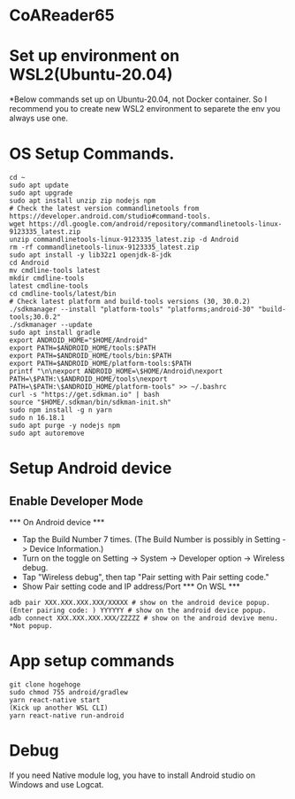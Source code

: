 # CoAReader65

# Set up environment on WSL2(Ubuntu-20.04)
*Below commands set up on Ubuntu-20.04, not Docker container.
 So I recommend you to create new WSL2 environment to separete the env you always use one.
 
# OS Setup Commands.
```
cd ~
sudo apt update
sudo apt upgrade
sudo apt install unzip zip nodejs npm
# Check the latest version commandlinetools from https://developer.android.com/studio#command-tools.
wget https://dl.google.com/android/repository/commandlinetools-linux-9123335_latest.zip
unzip commandlinetools-linux-9123335_latest.zip -d Android
rm -rf commandlinetools-linux-9123335_latest.zip
sudo apt install -y lib32z1 openjdk-8-jdk
cd Android
mv cmdline-tools latest
mkdir cmdline-tools
latest cmdline-tools
cd cmdline-tools/latest/bin
# Check latest platform and build-tools versions (30, 30.0.2)
./sdkmanager --install "platform-tools" "platforms;android-30" "build-tools;30.0.2"
./sdkmanager --update
sudo apt install gradle
export ANDROID_HOME="$HOME/Android"
export PATH=$ANDROID_HOME/tools:$PATH
export PATH=$ANDROID_HOME/tools/bin:$PATH
export PATH=$ANDROID_HOME/platform-tools:$PATH
printf "\n\nexport ANDROID_HOME=\$HOME/Android\nexport PATH=\$PATH:\$ANDROID_HOME/tools\nexport PATH=\$PATH:\$ANDROID_HOME/platform-tools" >> ~/.bashrc
curl -s "https://get.sdkman.io" | bash
source "$HOME/.sdkman/bin/sdkman-init.sh"
sudo npm install -g n yarn
sudo n 16.18.1
sudo apt purge -y nodejs npm
sudo apt autoremove
```

# Setup Android device
## Enable Developer Mode
*** On Android device ***
- Tap the Build Number 7 times. (The Build Number is possibly in Setting -> Device Information.)
- Turn on the toggle on Setting -> System -> Developer option -> Wireless debug.
- Tap "Wireless debug", then tap "Pair setting with Pair setting code."
- Show Pair setting code and IP address/Port
*** On WSL ***
```
adb pair XXX.XXX.XXX.XXX/XXXXX # show on the android device popup.
(Enter pairing code: ) YYYYYY # show on the android device popup.
adb connect XXX.XXX.XXX.XXX/ZZZZZ # show on the android devive menu. *Not popup.
```

# App setup commands
```
git clone hogehoge
sudo chmod 755 android/gradlew
yarn react-native start
(Kick up another WSL CLI)
yarn react-native run-android
```
# Debug
If you need Native module log, you have to install Android studio on Windows and use Logcat.